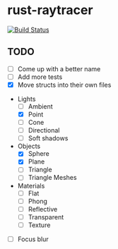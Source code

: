# rust-raytracer
[![Build Status](https://travis-ci.com/sparkasaurusRex/rust-raytracer.svg?token=g46Mfub8GMWqdPYXVqEs&branch=master)](https://travis-ci.com/sparkasaurusRex/rust-raytracer)

## TODO
- [ ] Come up with a better name
- [ ] Add more tests
- [x] Move structs into their own files
- Lights
  - [ ] Ambient
  - [x] Point
  - [ ] Cone
  - [ ] Directional
  - [ ] Soft shadows
- Objects
  - [x] Sphere
  - [x] Plane
  - [ ] Triangle
  - [ ] Triangle Meshes
- Materials
  - [ ] Flat
  - [ ] Phong
  - [ ] Reflective
  - [ ] Transparent
  - [ ] Texture
- [ ] Focus blur